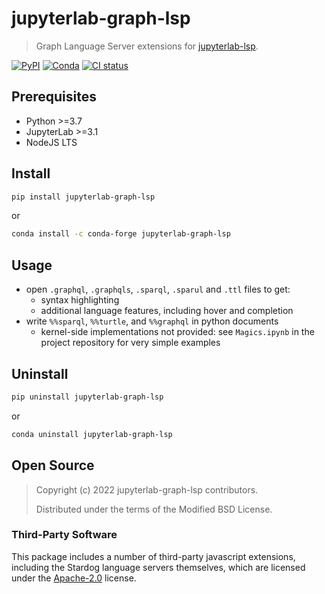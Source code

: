 # jupyterlab-graph-lsp

> Graph Language Server extensions for [jupyterlab-lsp].

[jupyterlab-lsp]: https://github.com/jupyter-lsp/jupyterlab-lsp

[![PyPI][pypi-badge]][pypi] [![Conda][conda-badge]][conda-forge]
[![CI status][ci-badge]][ci]

[pypi]: https://pypi.org/project/jupyterlab-graph-lsp
[conda-forge]: https://anaconda.org/conda-forge/jupyterlab-graph-lsp
[pypi-badge]: https://img.shields.io/pypi/v/jupyterlab-graph-lsp
[conda-badge]: https://img.shields.io/conda/vn/conda-forge/jupyterlab-graph-lsp
[ci-badge]: https://img.shields.io/github/checks-status/jupyrdf/graph-lsp/master
[ci]: https://github.com/jupyrdf/graph-lsp/actions

## Prerequisites

- Python >=3.7
- JupyterLab >=3.1
- NodeJS LTS

## Install

```bash
pip install jupyterlab-graph-lsp
```

or

```bash
conda install -c conda-forge jupyterlab-graph-lsp
```

## Usage

- open `.graphql`, `.graphqls`, `.sparql`, `.sparul` and `.ttl` files to get:
  - syntax highlighting
  - additional language features, including hover and completion
- write `%%sparql`, `%%turtle`, and `%%graphql` in python documents
  - kernel-side implementations not provided: see `Magics.ipynb` in the project
    repository for very simple examples

## Uninstall

```bash
pip uninstall jupyterlab-graph-lsp
```

or

```bash
conda uninstall jupyterlab-graph-lsp
```

## Open Source

> Copyright (c) 2022 jupyterlab-graph-lsp contributors.
>
> Distributed under the terms of the Modified BSD License.

### Third-Party Software

This package includes a number of third-party javascript extensions, including the
Stardog language servers themselves, which are licensed under the [Apache-2.0] license.

[apache-2.0]:
  https://github.com/stardog-union/stardog-language-servers/blob/master/LICENSE
